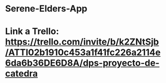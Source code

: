 # Serene-Elders-App
# Link a Trello: https://trello.com/invite/b/k2ZNtSjb/ATTI02b1910c453a1f41fc226a2114e6da6b36DE6D8A/dps-proyecto-de-catedra
